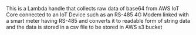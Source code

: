 This is a Lambda handle that collects raw data of base64 from AWS IoT Core connected to an IoT Device such as an RS-485 4G Modem linked with a smart meter having RS-485  and converts it to readable form of string data and the data is stored in a csv file to be stored in AWS s3 bucket
